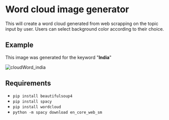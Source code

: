 # Word cloud image generator
This will create a word cloud generated from web scrapping on the topic input by user. Users can select background color according to their choice.

## Example

This image was generated for the keyword "**India**"

![cloudWord_india](https://user-images.githubusercontent.com/54489090/115998869-0394d700-a607-11eb-803f-4b37ff938c5a.png)


## Requirements

 - `pip install beautifulsoup4`
 - `pip install spacy`
 - `pip install wordcloud`
 - `python -m spacy download en_core_web_sm`
